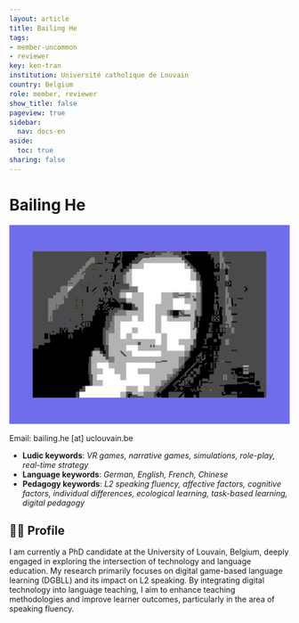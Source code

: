 ```yaml
---
layout: article
title: Bailing He
tags:
- member-uncommon
- reviewer
key: ken-tran
institution: Université catholique de Louvain
country: Belgium
role: member, reviewer
show_title: false
pageview: true
sidebar:
  nav: docs-en
aside:
  toc: true
sharing: false
---
```


# Bailing He

<div class="card">
  <div class="card__image">
    <img class="image" src="/assets/images/he-llp.png"/>
  </div>
</div>

Email: bailing.he [at] uclouvain.be

- **Ludic keywords**: *VR games, narrative games, simulations, role-play, real-time strategy*
- **Language keywords**: *German, English, French, Chinese*
- **Pedagogy keywords**: *L2 speaking fluency, affective factors, cognitive factors, individual differences, ecological learning, task-based learning, digital pedagogy*

<!--more-->

## 👨‍🏫 Profile

I am currently a PhD candidate at the University of Louvain, Belgium, deeply engaged in exploring the intersection of technology and language education. My research primarily focuses on digital game-based language learning (DGBLL) and its impact on L2 speaking. By integrating digital technology into language teaching, I aim to enhance teaching methodologies and improve learner outcomes, particularly in the area of speaking fluency.